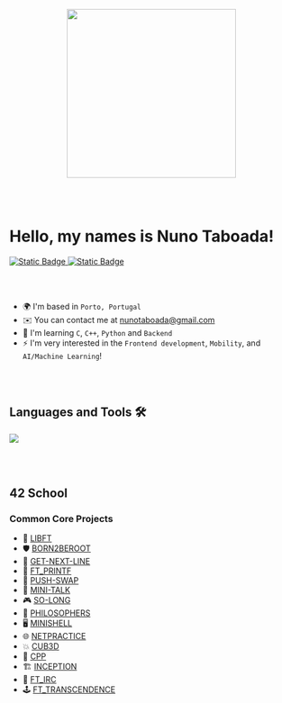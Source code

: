 <!--
	<div id = "42" align = "center">
 		<a href=""><img src="https://badge.mediaplus.ma/darkblue/nmoreira?1337Badge=off&UM6P=off" alt="nmoreira's 42 stats" /></a>
	</div>
-->

<p align="center">
  <img src="https://media3.giphy.com/media/v1.Y2lkPTc5MGI3NjExaHk1MGg3MGY5NzRvOWo3aWVoOTBkOWZ2czJrNDBtMXIyaHZqamV3eiZlcD12MV9pbnRlcm5hbF9naWZfYnlfaWQmY3Q9Zw/RHEqKwRZDwFKE/giphy.gif" width="300"/>

<br></br>
# Hello, my names is Nuno Taboada!

<div id = "badge42">
	<a href="https://www.42porto.com/pt/">
 		<img alt="Static Badge" src="https://img.shields.io/badge/Porto_%7C_Graduate-_?style=for-the-badge&logo=42&logoColor=gray&labelColor=black&color=gray">
	</a>
	<a href="https://seame.space/">
  		<img alt="Static Badge" src="https://img.shields.io/badge/%F0%9F%9A%97_-_SEAME_-_?style=for-the-badge&labelColor=black&color=%2300FFA5">
	</a>
</div>

<br></br>

* 🌍  I'm based in `Porto, Portugal` 
* ✉️  You can contact me at [nunotaboada@gmail.com](mailto:nunotaboada@gmail.com)
* 🧠  I'm learning `C`, `C++`, `Python` and `Backend`
* ⚡   I'm very interested in the `Frontend development`, `Mobility`, and `AI/Machine Learning`!

<br></br>

## Languages and Tools 🛠️

<p align="left">
  <a href="https://skillicons.dev">
    <img src="https://skillicons.dev/icons?i=c,cpp,git,github,python,django,nginx,docker,linux,nodejs,javascript,html,css,bootstrap,mongodb,postgres,qt,kotlin,pytorch,ai"/>
  </a>
</p>

<br></br>

## 42 School 

### Common Core Projects

- 🧱 [LIBFT](https://github.com/nunotaboada/libft)
- 🛡️ [BORN2BEROOT]()
- 🧵 [GET-NEXT-LINE]()
- 🧾 [FT_PRINTF]()
- 🎯 [PUSH-SWAP]()
- 📨 [MINI-TALK]()
- 🎮 [SO-LONG]()
- 🍴 [PHILOSOPHERS]()
- 🖥️ [MINISHELL]()
- 🌐 [NETPRACTICE]()
- 💥 [CUB3D]()
- 🧰 [CPP]()
- 🏗️ [INCEPTION]()
- 📡 [FT_IRC]()
- 🕹️ [FT_TRANSCENDENCE]()


<!--
**nunotaboada/nunotaboada** is a ✨ _special_ ✨ repository because its `README.md` (this file) appears on your GitHub 
Here are some ideas to get you started:

- 🔭 I’m currently working on ...
- 🌱 I’m currently learning ...
- 👯 I’m looking to collaborate on ...
- 🤔 I’m looking for help with ...
- 💬 Ask me about ...
- 📫 How to reach me: ...
- 😄 Pronouns: ...
- ⚡ Fun fact: ...
-->
